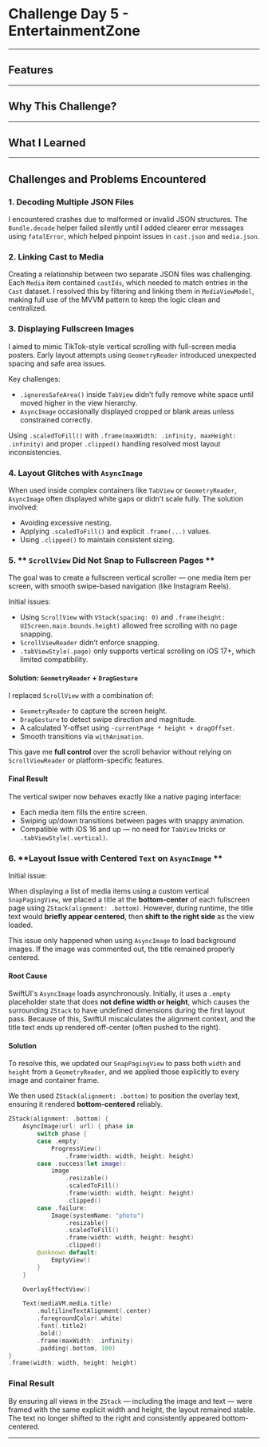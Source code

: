 # Challenge Day 5 - EntertainmentZone

---

## Features


--- 


## Why This Challenge?

---


## What I Learned



---

## Challenges and Problems Encountered

### 1. **Decoding Multiple JSON Files**

I encountered crashes due to malformed or invalid JSON structures. The `Bundle.decode` helper failed silently until I added clearer error messages using `fatalError`, which helped pinpoint issues in `cast.json` and
`media.json`.

### 2. **Linking Cast to Media**

Creating a relationship between two separate JSON files was challenging. Each `Media` item contained `castIds`, which needed to match entries in the `Cast` dataset. I resolved this by filtering and linking them in `MediaViewModel`, making full use of the MVVM pattern to keep the logic clean and centralized.

### 3. **Displaying Fullscreen Images**

I aimed to mimic TikTok-style vertical scrolling with full-screen media posters. Early layout attempts using `GeometryReader` introduced unexpected spacing and safe area issues.

Key challenges:

* `.ignoresSafeArea()` inside `TabView` didn’t fully remove white space until moved higher in the view hierarchy.
* `AsyncImage` occasionally displayed cropped or blank areas unless constrained correctly.

Using `.scaledToFill()` with `.frame(maxWidth: .infinity, maxHeight: .infinity)` and proper `.clipped()` handling resolved most layout inconsistencies.

### 4. **Layout Glitches with `AsyncImage`**

When used inside complex containers like `TabView` or `GeometryReader`, `AsyncImage` often displayed white gaps or didn’t scale fully. The solution involved:

* Avoiding excessive nesting.
* Applying `.scaledToFill()` and explicit `.frame(...)` values.
* Using `.clipped()` to maintain consistent sizing.

### 5. ** `ScrollView` Did Not Snap to Fullscreen Pages **

The goal was to create a fullscreen vertical scroller — one media item per screen, with smooth swipe-based navigation (like Instagram Reels).

Initial issues:

* Using `ScrollView` with `VStack(spacing: 0)` and `.frame(height: UIScreen.main.bounds.height)` allowed free scrolling with no page snapping.
* `ScrollViewReader` didn’t enforce snapping.
* `.tabViewStyle(.page)` only supports vertical scrolling on iOS 17+, which limited compatibility.

#### Solution: `GeometryReader` + `DragGesture`

I replaced `ScrollView` with a combination of:

* `GeometryReader` to capture the screen height.
* `DragGesture` to detect swipe direction and magnitude.
* A calculated Y-offset using `-currentPage * height + dragOffset`.
* Smooth transitions via `withAnimation`.

This gave me **full control** over the scroll behavior without relying on `ScrollViewReader` or platform-specific features.

#### Final Result

The vertical swiper now behaves exactly like a native paging interface:

* Each media item fills the entire screen.
* Swiping up/down transitions between pages with snappy animation.
* Compatible with iOS 16 and up — no need for `TabView` tricks or `.tabViewStyle(.vertical)`.


### 6. **Layout Issue with Centered `Text` on `AsyncImage` **

Initial issue:

When displaying a list of media items using a custom vertical `SnapPagingView`, we placed a title at the **bottom-center** of each fullscreen page using `ZStack(alignment: .bottom)`. However, during runtime, the title text 
would **briefly appear centered**, then **shift to the right side** as the view loaded.

This issue only happened when using `AsyncImage` to load background images. If the image was commented out, the title remained properly centered.

#### Root Cause

SwiftUI's `AsyncImage` loads asynchronously. Initially, it uses a `.empty` placeholder state that does **not define width or height**, which causes the surrounding `ZStack` to have undefined dimensions during the first layout pass. Because of this, SwiftUI miscalculates the alignment context, and the title text ends up rendered off-center (often pushed to the right).

#### Solution

To resolve this, we updated our `SnapPagingView` to pass both `width` and `height` from a `GeometryReader`, and we applied those explicitly to every image and container frame.

We then used `ZStack(alignment: .bottom)` to position the overlay text, ensuring it rendered **bottom-centered** reliably.

```swift
ZStack(alignment: .bottom) {
    AsyncImage(url: url) { phase in
        switch phase {
        case .empty:
            ProgressView()
                .frame(width: width, height: height)
        case .success(let image):
            image
                .resizable()
                .scaledToFill()
                .frame(width: width, height: height)
                .clipped()
        case .failure:
            Image(systemName: "photo")
                .resizable()
                .scaledToFill()
                .frame(width: width, height: height)
                .clipped()
        @unknown default:
            EmptyView()
        }
    }

    OverlayEffectView()

    Text(mediaVM.media.title)
        .multilineTextAlignment(.center)
        .foregroundColor(.white)
        .font(.title2)
        .bold()
        .frame(maxWidth: .infinity)
        .padding(.bottom, 100)
}
.frame(width: width, height: height)
```

### Final Result

By ensuring all views in the `ZStack` — including the image and text — were framed with the same explicit width and height, the layout remained stable. 
The text no longer shifted to the right and consistently appeared bottom-centered.

---

